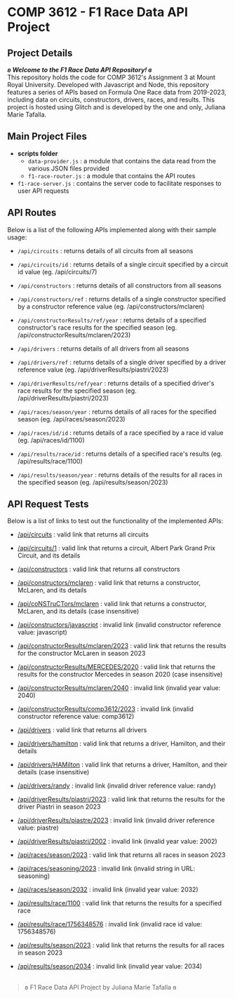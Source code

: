 # COMP 3612 - F1 Race Data API Project

## Project Details
**_ʚ Welcome to the F1 Race Data API Repository! ɞ_**
<br>This repository holds the code for COMP 3612's Assignment 3 at Mount Royal University. Developed with Javascript and Node, this repository features a series of APIs based on Formula One Race data from 2019-2023, including data on circuits, constructors, drivers, races, and results. This project is hosted using Glitch and is developed by the one and only, Juliana Marie Tafalla.</br>    

## Main Project Files
- **scripts folder**
  - `data-provider.js` : a module that contains the data read from the various JSON files provided
  - `f1-race-router.js` : a module that contains the API routes
- `f1-race-server.js` : contains the server code to facilitate responses to user API requests

## API Routes
Below is a list of the following APIs implemented along with their sample usage:
- `/api/circuits` : returns details of all circuits from all seasons

- `/api/circuits/id` : returns details of a single circuit specified by a circuit id value (eg. /api/circuits/7)
  
- `/api/constructors` : returns details of all constructors from all seasons
  
- `/api/constructors/ref` : returns details of a single constructor specified by a constructor reference value (eg. /api/constructors/mclaren)
  
- `/api/constructorResults/ref/year` : returns details of a specified constructor's race results for the specified season (eg. /api/constructorResults/mclaren/2023)
  
- `/api/drivers` : returns details of all drivers from all seasons
  
- `/api/drivers/ref` : returns details of a single driver specified by a driver reference value (eg. /api/driverResults/piastri/2023)
  
- `/api/driverResults/ref/year` : returns details of a specified driver's race results for the specified season (eg. /api/driverResults/piastri/2023)
  
- `/api/races/season/year` : returns details of all races for the specified season (eg. /api/races/season/2023)
  
- `/api/races/id/id` : returns details of a race specified by a race id value (eg. /api/races/id/1100)
  
- `/api/results/race/id` : returns details of a specified race's results (eg. /api/results/race/1100)
  
- `/api/results/season/year` : returns details of the results for all races in the specified season (eg. /api/results/season/2023)
                  
## API Request Tests
Below is a list of links to test out the functionality of the implemented APIs:
- [/api/circuits](https://meadow-ambitious-ziconium.glitch.me/api/circuits) : valid link that returns all circuits
  
- [/api/circuits/1](https://meadow-ambitious-ziconium.glitch.me/api/circuits/1) : valid link that returns a circuit, Albert Park Grand Prix Circuit, and its details
  
- [/api/constructors](https://meadow-ambitious-ziconium.glitch.me/api/constructors) : valid link that returns all constructors
  
- [/api/constructors/mclaren](https://meadow-ambitious-ziconium.glitch.me/api/constructors/mclaren) : valid link that returns a constructor, McLaren, and its details
  
- [/api/coNSTruCTors/mclaren](https://meadow-ambitious-ziconium.glitch.me/api/coNSTruCTors/mclaren) : valid link that returns a constructor, McLaren, and its details (case insensitive)
  
- [/api/constructors/javascript](https://meadow-ambitious-ziconium.glitch.me/api/constructors/javascript) : invalid link (invalid constructor reference value: javascript)
  
- [/api/constructorResults/mclaren/2023](https://meadow-ambitious-ziconium.glitch.me/api/constructorResults/mclaren/2023) : valid link that returns the results for the constructor McLaren in season 2023
  
- [/api/constructorResults/MERCEDES/2020](https://meadow-ambitious-ziconium.glitch.me/api/constructorResults/MERCEDES/2020) : valid link that returns the results for the constructor Mercedes in season 2020 (case insensitive)
  
- [/api/constructorResults/mclaren/2040](https://meadow-ambitious-ziconium.glitch.me/api/constructorResults/mclaren/2040) : invalid link (invalid year value: 2040)
  
- [/api/constructorResults/comp3612/2023](https://meadow-ambitious-ziconium.glitch.me/api/constructorResults/comp3612/2023) : invalid link (invalid constructor reference value: comp3612)
  
- [/api/drivers](https://meadow-ambitious-ziconium.glitch.me/api/drivers) : valid link that returns all drivers
  
- [/api/drivers/hamilton](https://meadow-ambitious-ziconium.glitch.me/api/drivers/hamilton) : valid link that returns a driver, Hamilton, and their details
  
- [/api/drivers/HAMilton](https://meadow-ambitious-ziconium.glitch.me/api/drivers/HAMilton) : valid link that returns a driver, Hamilton, and their details (case insensitive)
  
- [/api/drivers/randy](https://meadow-ambitious-ziconium.glitch.me/api/drivers/randy) : invalid link (invalid driver reference value: randy)
  
- [/api/driverResults/piastri/2023](https://meadow-ambitious-ziconium.glitch.me/api/driverResults/piastri/2023) : valid link that returns the results for the driver Piastri in season 2023
  
- [/api/driverResults/piastre/2023](https://meadow-ambitious-ziconium.glitch.me/api/driverResults/piastre/2023) : invalid link (invalid driver reference value: piastre)
  
- [/api/driverResults/piastri/2002](https://meadow-ambitious-ziconium.glitch.me/api/driverResults/piastri/2002) : invalid link (invalid year value: 2002)
  
- [/api/races/season/2023](https://meadow-ambitious-ziconium.glitch.me/api/races/season/2023) : valid link that returns all races in season 2023
  
- [/api/races/seasoning/2023](https://meadow-ambitious-ziconium.glitch.me/api/races/seasoning/2023) : invalid link (invalid string in URL: seasoning)
  
- [/api/races/season/2032](https://meadow-ambitious-ziconium.glitch.me/api/races/season/2032) : invalid link (invalid year value: 2032)
  
- [/api/results/race/1100](https://meadow-ambitious-ziconium.glitch.me/api/results/race/1100) : valid link that returns the results for a specified race
  
- [/api/results/race/1756348576](https://meadow-ambitious-ziconium.glitch.me/api/results/race/1756348576) : invalid link (invalid race id value: 1756348576)
  
- [/api/results/season/2023](https://meadow-ambitious-ziconium.glitch.me/api/results/season/2023) : valid link that returns the results for all races in season 2023
  
- [/api/results/season/2034](https://meadow-ambitious-ziconium.glitch.me/api/results/season/2034) : invalid link (invalid year value: 2034)
<br></br>
> ʚ F1 Race Data API Project by Juliana Marie Tafalla ɞ
